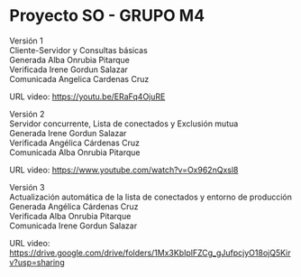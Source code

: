 # Proyecto SO - GRUPO M4

Versión 1 <br />
Cliente-Servidor y Consultas básicas <br />
Generada Alba Onrubia Pitarque <br />
Verificada Irene Gordun Salazar <br />
Comunicada Angelica Cardenas Cruz <br />

URL video: https://youtu.be/ERaFq4OjuRE <br />

Versión 2<br />
Servidor concurrente, Lista de conectados y Exclusión mutua <br />
Generada Irene Gordun Salazar <br />
Verificada Angélica Cárdenas Cruz  <br />
Comunicada Alba Onrubia Pitarque  <br />

URL video: https://www.youtube.com/watch?v=Ox962nQxsl8  <br />

Versión 3<br />
Actualización automática de la lista de conectados y entorno de producción <br />
Generada Angélica Cárdenas Cruz <br />
Verificada Alba Onrubia Pitarque  <br />
Comunicada Irene Gordun Salazar  <br />

URL video:  https://drive.google.com/drive/folders/1Mx3KbIplFZCg_gJufpcjyO18ojQ5Kirv?usp=sharing <br />

